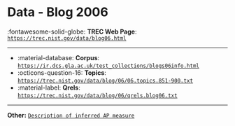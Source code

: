 # Data - Blog 2006 

:fontawesome-solid-globe: **TREC Web Page**: [`https://trec.nist.gov/data/blog06.html`](https://trec.nist.gov/data/blog06.html)

---

- :material-database: **Corpus**: [`https://ir.dcs.gla.ac.uk/test_collections/blogs06info.html`](https://ir.dcs.gla.ac.uk/test_collections/blogs06info.html)
- :octicons-question-16: **Topics**: [`https://trec.nist.gov/data/blog/06/06.topics.851-900.txt`](https://trec.nist.gov/data/blog/06/06.topics.851-900.txt)
- :material-label: **Qrels**: [`https://trec.nist.gov/data/blog/06/qrels.blog06.txt`](https://trec.nist.gov/data/blog/06/qrels.blog06.txt)


---

**Other:** [`Description of inferred AP measure`](https://trec.nist.gov/data/terabyte/06/inferredAP.pdf)
